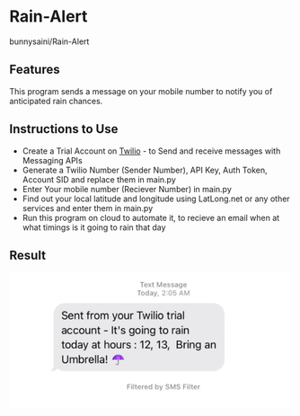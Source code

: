 # Rain-Alert
bunnysaini/Rain-Alert


## Features
This program sends a message on your mobile number to notify you of anticipated rain chances.

## Instructions to Use
- Create a Trial Account on [Twilio](https://www.twilio.com/) - to Send and receive messages with Messaging APIs
- Generate a Twilio Number (Sender Number), API Key, Auth Token, Account SID and replace them in main.py
- Enter Your mobile number (Reciever Number) in main.py
- Find out your local latitude and longitude using LatLong.net or any other services and enter them in main.py
- Run this program on cloud to automate it, to recieve an email when at what timings is it going to rain that day


## Result
![alt text](test.PNG)
